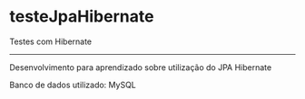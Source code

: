 # testeJpaHibernate
Testes com Hibernate

---

Desenvolvimento para aprendizado sobre utilização do JPA Hibernate

Banco de dados utilizado: MySQL
